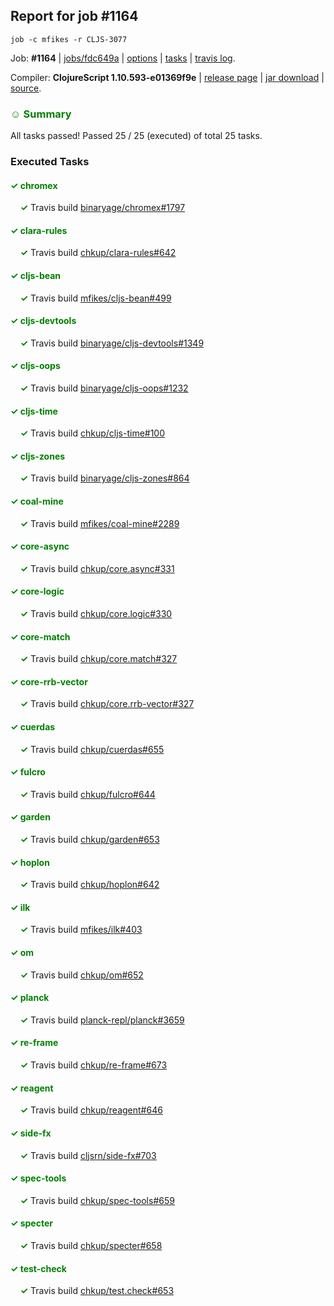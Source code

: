 ## Report for job #1164
```
job -c mfikes -r CLJS-3077
```


Job: **#1164** | [jobs/fdc649a](https://github.com/cljs-oss/canary/commit/fdc649a0215f24372ca77011b5695ea79b71e1f7) | [options](options.edn) | [tasks](tasks.edn) | [travis log](https://travis-ci.org/cljs-oss/canary/builds/609690540).

Compiler: **ClojureScript 1.10.593-e01369f9e** | [release page](https://github.com/cljs-oss/canary/releases/tag/r1.10.593-e01369f9e) | [jar download](https://github.com/cljs-oss/canary/releases/download/r1.10.593-e01369f9e/clojurescript-1.10.593-e01369f9e.jar) | [source](https://github.com/mfikes/clojurescript/commit/e01369f9e4ff9521437a1b524969e32243cf5618).

### <b style='color:green'>☺ Summary</b>

All tasks passed! Passed 25 / 25 (executed) of total 25 tasks.

### Executed Tasks

#### <b style='color:green'>&#x2713; chromex</b>
&nbsp;&nbsp;&nbsp;&nbsp;<b style='color:green'>&#x2713;</b> Travis build [binaryage/chromex#1797](https://travis-ci.org/binaryage/chromex/builds/609691650)<br>

#### <b style='color:green'>&#x2713; clara-rules</b>
&nbsp;&nbsp;&nbsp;&nbsp;<b style='color:green'>&#x2713;</b> Travis build [chkup/clara-rules#642](https://travis-ci.org/chkup/clara-rules/builds/609691652)<br>

#### <b style='color:green'>&#x2713; cljs-bean</b>
&nbsp;&nbsp;&nbsp;&nbsp;<b style='color:green'>&#x2713;</b> Travis build [mfikes/cljs-bean#499](https://travis-ci.org/mfikes/cljs-bean/builds/609691654)<br>

#### <b style='color:green'>&#x2713; cljs-devtools</b>
&nbsp;&nbsp;&nbsp;&nbsp;<b style='color:green'>&#x2713;</b> Travis build [binaryage/cljs-devtools#1349](https://travis-ci.org/binaryage/cljs-devtools/builds/609691656)<br>

#### <b style='color:green'>&#x2713; cljs-oops</b>
&nbsp;&nbsp;&nbsp;&nbsp;<b style='color:green'>&#x2713;</b> Travis build [binaryage/cljs-oops#1232](https://travis-ci.org/binaryage/cljs-oops/builds/609691660)<br>

#### <b style='color:green'>&#x2713; cljs-time</b>
&nbsp;&nbsp;&nbsp;&nbsp;<b style='color:green'>&#x2713;</b> Travis build [chkup/cljs-time#100](https://travis-ci.org/chkup/cljs-time/builds/609691664)<br>

#### <b style='color:green'>&#x2713; cljs-zones</b>
&nbsp;&nbsp;&nbsp;&nbsp;<b style='color:green'>&#x2713;</b> Travis build [binaryage/cljs-zones#864](https://travis-ci.org/binaryage/cljs-zones/builds/609691667)<br>

#### <b style='color:green'>&#x2713; coal-mine</b>
&nbsp;&nbsp;&nbsp;&nbsp;<b style='color:green'>&#x2713;</b> Travis build [mfikes/coal-mine#2289](https://travis-ci.org/mfikes/coal-mine/builds/609691677)<br>

#### <b style='color:green'>&#x2713; core-async</b>
&nbsp;&nbsp;&nbsp;&nbsp;<b style='color:green'>&#x2713;</b> Travis build [chkup/core.async#331](https://travis-ci.org/chkup/core.async/builds/609691685)<br>

#### <b style='color:green'>&#x2713; core-logic</b>
&nbsp;&nbsp;&nbsp;&nbsp;<b style='color:green'>&#x2713;</b> Travis build [chkup/core.logic#330](https://travis-ci.org/chkup/core.logic/builds/609691687)<br>

#### <b style='color:green'>&#x2713; core-match</b>
&nbsp;&nbsp;&nbsp;&nbsp;<b style='color:green'>&#x2713;</b> Travis build [chkup/core.match#327](https://travis-ci.org/chkup/core.match/builds/609691689)<br>

#### <b style='color:green'>&#x2713; core-rrb-vector</b>
&nbsp;&nbsp;&nbsp;&nbsp;<b style='color:green'>&#x2713;</b> Travis build [chkup/core.rrb-vector#327](https://travis-ci.org/chkup/core.rrb-vector/builds/609691699)<br>

#### <b style='color:green'>&#x2713; cuerdas</b>
&nbsp;&nbsp;&nbsp;&nbsp;<b style='color:green'>&#x2713;</b> Travis build [chkup/cuerdas#655](https://travis-ci.org/chkup/cuerdas/builds/609691701)<br>

#### <b style='color:green'>&#x2713; fulcro</b>
&nbsp;&nbsp;&nbsp;&nbsp;<b style='color:green'>&#x2713;</b> Travis build [chkup/fulcro#644](https://travis-ci.org/chkup/fulcro/builds/609691713)<br>

#### <b style='color:green'>&#x2713; garden</b>
&nbsp;&nbsp;&nbsp;&nbsp;<b style='color:green'>&#x2713;</b> Travis build [chkup/garden#653](https://travis-ci.org/chkup/garden/builds/609691768)<br>

#### <b style='color:green'>&#x2713; hoplon</b>
&nbsp;&nbsp;&nbsp;&nbsp;<b style='color:green'>&#x2713;</b> Travis build [chkup/hoplon#642](https://travis-ci.org/chkup/hoplon/builds/609691908)<br>

#### <b style='color:green'>&#x2713; ilk</b>
&nbsp;&nbsp;&nbsp;&nbsp;<b style='color:green'>&#x2713;</b> Travis build [mfikes/ilk#403](https://travis-ci.org/mfikes/ilk/builds/609691721)<br>

#### <b style='color:green'>&#x2713; om</b>
&nbsp;&nbsp;&nbsp;&nbsp;<b style='color:green'>&#x2713;</b> Travis build [chkup/om#652](https://travis-ci.org/chkup/om/builds/609691787)<br>

#### <b style='color:green'>&#x2713; planck</b>
&nbsp;&nbsp;&nbsp;&nbsp;<b style='color:green'>&#x2713;</b> Travis build [planck-repl/planck#3659](https://travis-ci.org/planck-repl/planck/builds/609691860)<br>

#### <b style='color:green'>&#x2713; re-frame</b>
&nbsp;&nbsp;&nbsp;&nbsp;<b style='color:green'>&#x2713;</b> Travis build [chkup/re-frame#673](https://travis-ci.org/chkup/re-frame/builds/609691791)<br>

#### <b style='color:green'>&#x2713; reagent</b>
&nbsp;&nbsp;&nbsp;&nbsp;<b style='color:green'>&#x2713;</b> Travis build [chkup/reagent#646](https://travis-ci.org/chkup/reagent/builds/609691766)<br>

#### <b style='color:green'>&#x2713; side-fx</b>
&nbsp;&nbsp;&nbsp;&nbsp;<b style='color:green'>&#x2713;</b> Travis build [cljsrn/side-fx#703](https://travis-ci.org/cljsrn/side-fx/builds/609691740)<br>

#### <b style='color:green'>&#x2713; spec-tools</b>
&nbsp;&nbsp;&nbsp;&nbsp;<b style='color:green'>&#x2713;</b> Travis build [chkup/spec-tools#659](https://travis-ci.org/chkup/spec-tools/builds/609691840)<br>

#### <b style='color:green'>&#x2713; specter</b>
&nbsp;&nbsp;&nbsp;&nbsp;<b style='color:green'>&#x2713;</b> Travis build [chkup/specter#658](https://travis-ci.org/chkup/specter/builds/609691780)<br>

#### <b style='color:green'>&#x2713; test-check</b>
&nbsp;&nbsp;&nbsp;&nbsp;<b style='color:green'>&#x2713;</b> Travis build [chkup/test.check#653](https://travis-ci.org/chkup/test.check/builds/609691850)<br>